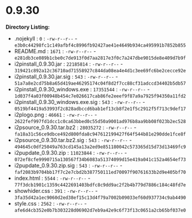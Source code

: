 0.9.30
======

**Directory Listing:**

 - .nojekyll : `0` : `-rw-r--r--` - `e3b0c44298fc1c149afbf4c8996fb92427ae41e4649b934ca495991b7852b855`
 - README.md : `1671` : `-rw-r--r--` - `e281db3ce089b1cbe0c7de913f0d7aa2817e3f0c7a247dbe9015de8e409d7b9f`
 - i2pinstall_0.9.30.jar : `22185814` : `-rw-r--r--` - `319421c892a12c36710ad71558927c844da08ea4e4d1c3ee69fc6be2cecce92e`
 - i2pinstall_0.9.30.jar.sig : `543` : `-rw-r--r--` - `51a7a8e2cd75b8a65d419ae46295174c04f8d2f7cc88cf31adccd34402b5db57`
 - i2pinstall_0.9.30_windows.exe : `17351544` : `-rw-r--r--` - `1d037f4a03f00948b454c7e026617cab86fe2eeef9f87a9a7925f94350a11fd2`
 - i2pinstall_0.9.30_windows.exe.sig : `543` : `-rw-r--r--` - `0519bf4419a53993f2c828adbccd6bab1ef13cb8f2e1f5c2912f5f713c9def17`
 - i2plogo.png : `46661` : `-rw-r--r--` - `2622fef997fd1dcc1c0ca63bbed0c55d50a9001ad976b8aa9bb08f023b2ec528`
 - i2psource_0.9.30.tar.bz2 : `28035272` : `-rw-r--r--` - `fa18a31c56ce9dbce492d800fda8c947612199427f64f544b81e290dde1fce8f`
 - i2psource_0.9.30.tar.bz2.sig : `543` : `-rw-r--r--` - `494645c0df25049a763cd145a13a2ed9e851180042c573365d15d73d13469fc9`
 - i2pupdate_0.9.30.zip : `11023844` : `-rw-r--r--` - `072ef8cfe9990715a130567f34b6083a51374099d15e419a041c152a4654ef73`
 - i2pupdate_0.9.30.zip.sig : `543` : `-rw-r--r--` - `faf2083b9704bb17f7c2e7cbd2b387750111ed70097f90761633b2d9e405bf70`
 - index.html : `5544` : `-rw-r--r--` - `77f3dcb1901c1359c4422691403bdfc8c9dd9ac2f2b4b779d7886c184c48fd7e`
 - showhider.css : `391` : `-rw-r--r--` - `3fa35d42a1ec9060d2ed38ef15c13d4f79a7002b09033ef60d937734c9ab4490`
 - style.css : `2562` : `-rw-r--r--` - `afe6d4cb352e0b7b303228d06902d7eb9a42e9c6f73f13c0651a2cb65bf037e0`
